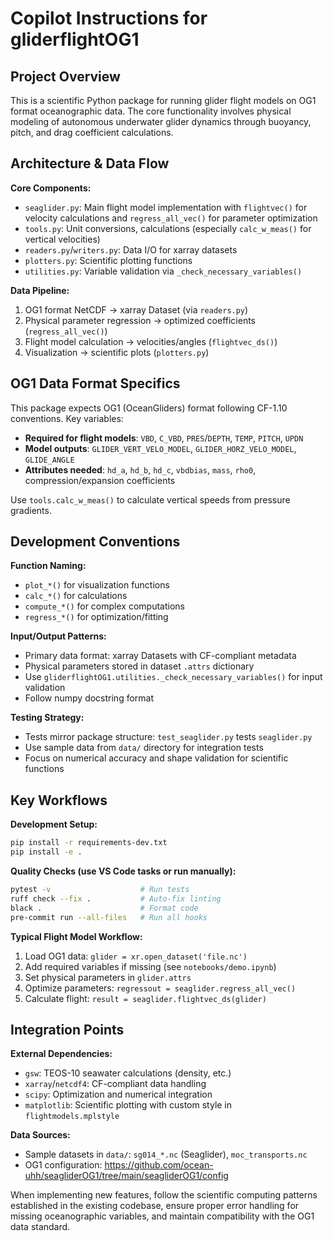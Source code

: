 # Copilot Instructions for gliderflightOG1

## Project Overview

This is a scientific Python package for running glider flight models on OG1 format oceanographic data. The core functionality involves physical modeling of autonomous underwater glider dynamics through buoyancy, pitch, and drag coefficient calculations.

## Architecture & Data Flow

**Core Components:**
- `seaglider.py`: Main flight model implementation with `flightvec()` for velocity calculations and `regress_all_vec()` for parameter optimization
- `tools.py`: Unit conversions, calculations (especially `calc_w_meas()` for vertical velocities)
- `readers.py`/`writers.py`: Data I/O for xarray datasets
- `plotters.py`: Scientific plotting functions
- `utilities.py`: Variable validation via `_check_necessary_variables()`

**Data Pipeline:**
1. OG1 format NetCDF → xarray Dataset (via `readers.py`)
2. Physical parameter regression → optimized coefficients (`regress_all_vec()`)
3. Flight model calculation → velocities/angles (`flightvec_ds()`)
4. Visualization → scientific plots (`plotters.py`)

## OG1 Data Format Specifics

This package expects OG1 (OceanGliders) format following CF-1.10 conventions. Key variables:
- **Required for flight models**: `VBD`, `C_VBD`, `PRES`/`DEPTH`, `TEMP`, `PITCH`, `UPDN`
- **Model outputs**: `GLIDER_VERT_VELO_MODEL`, `GLIDER_HORZ_VELO_MODEL`, `GLIDE_ANGLE`
- **Attributes needed**: `hd_a`, `hd_b`, `hd_c`, `vbdbias`, `mass`, `rho0`, compression/expansion coefficients

Use `tools.calc_w_meas()` to calculate vertical speeds from pressure gradients.

## Development Conventions

**Function Naming:**
- `plot_*()` for visualization functions
- `calc_*()` for calculations  
- `compute_*()` for complex computations
- `regress_*()` for optimization/fitting

**Input/Output Patterns:**
- Primary data format: xarray Datasets with CF-compliant metadata
- Physical parameters stored in dataset `.attrs` dictionary
- Use `gliderflightOG1.utilities._check_necessary_variables()` for input validation
- Follow numpy docstring format

**Testing Strategy:**
- Tests mirror package structure: `test_seaglider.py` tests `seaglider.py`
- Use sample data from `data/` directory for integration tests
- Focus on numerical accuracy and shape validation for scientific functions

## Key Workflows

**Development Setup:**
```bash
pip install -r requirements-dev.txt
pip install -e .
```

**Quality Checks (use VS Code tasks or run manually):**
```bash
pytest -v                    # Run tests
ruff check --fix .           # Auto-fix linting
black .                      # Format code
pre-commit run --all-files   # Run all hooks
```

**Typical Flight Model Workflow:**
1. Load OG1 data: `glider = xr.open_dataset('file.nc')`
2. Add required variables if missing (see `notebooks/demo.ipynb`)
3. Set physical parameters in `glider.attrs`
4. Optimize parameters: `regressout = seaglider.regress_all_vec()`
5. Calculate flight: `result = seaglider.flightvec_ds(glider)`

## Integration Points

**External Dependencies:**
- `gsw`: TEOS-10 seawater calculations (density, etc.)
- `xarray`/`netcdf4`: CF-compliant data handling
- `scipy`: Optimization and numerical integration
- `matplotlib`: Scientific plotting with custom style in `flightmodels.mplstyle`

**Data Sources:**
- Sample datasets in `data/`: `sg014_*.nc` (Seaglider), `moc_transports.nc`
- OG1 configuration: https://github.com/ocean-uhh/seagliderOG1/tree/main/seagliderOG1/config

When implementing new features, follow the scientific computing patterns established in the existing codebase, ensure proper error handling for missing oceanographic variables, and maintain compatibility with the OG1 data standard.